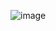 ![image](https://user-images.githubusercontent.com/109408669/227123252-dc70f674-8909-4554-8cd7-d794bee8d73e.png)

